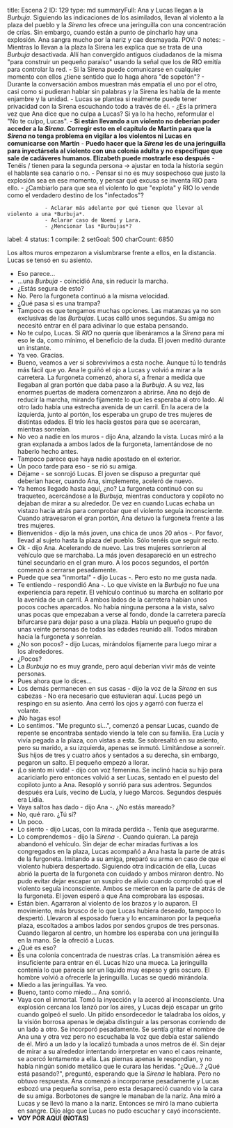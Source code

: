 title:          Escena 2
ID:             129
type:           md
summaryFull:    Ana y Lucas llegan a la *Burbuja*. Siguiendo las indicaciones de los asimilados, llevan al violento a la plaza del pueblo y la *Sirena* les ofrece una jeringuilla con una concentración de crías. Sin embargo, cuando están a punto de pincharlo hay una explosión. Ana sangra mucho por la nariz y cae desmayada.
POV:            0
notes:          - Mientras lo llevan a la plaza la Sirena les explica que se trata de una *Burbuja* desactivada. Allí han convergido antiguos ciudadanos de la misma "para construir un pequeño paraíso" usando la señal que los de RIO emitía para controlar la red.
                - Si la Sirena puede comunicarse en cualquier momento con ellos ¿tiene sentido que lo haga ahora "de sopetón"?
                - Durante la conversación ambos muestran más empatía el uno por el otro, casi como si pudieran hablar sin palabras y la Sirena les habla de la mente enjambre y la unidad.
                - Lucas se plantea si realmente puede tener privacidad con la Sirena escuchando todo a través de él.
                - ¿Es la primera vez que Ana dice que no culpa a Lucas? Si ya lo ha hecho, reformular el "No te culpo, Lucas".
                - **Si están llevando a un violento no deberían poder acceder a la *Sirena*. Corregir esto en el capítulo de Martín para que la *Sirena* no tenga problema en vigilar a los violentos ni Lucas en comunicarse con Martín**
                - **Puedo hacer que la *Sirena* les de una jeringuilla para inyectársela al violento con una colonia adulta y no especifique que sale de cadáveres humanos. Elizabeth puede mostrarle eso después**
                - Tenéis / tienen para la segunda persona -> ajustar en toda la historia según el hablante sea canario o no.
                - Pensar si no es muy sospechoso que justo la explosión sea en ese momento, y pensar qué excusa se inventa RIO para ello.
                - ¿Cambiarlo para que sea el violento lo que "explota" y RIO lo vende como el verdadero destino de los "infectados"?
                
                - Aclarar más adelante por qué tienen que llevar al violento a una *Burbuja*.
                - Aclarar caso de Noemí y Lara.
                - ¿Mencionar las *Burbujas*?
label:          4
status:         1
compile:        2
setGoal:        500
charCount:      6850


Los altos muros empezaron a vislumbrarse frente a ellos, en la distancia.
Lucas se tensó en su asiento.
- Eso parece...
- ...una *Burbuja* - coincidió Ana, sin reducir la marcha.
- ¿Estás segura de esto?
- No.
Pero la furgoneta continuó a la misma velocidad.
- ¿Qué pasa si es una trampa?
- Tampoco es que tengamos muchas opciones. Las matanzas ya no son exclusivas de las *Burbujas*.
Lucas calló unos segundos. Su amiga no necesitó entrar en él para adivinar lo que estaba pensando.
- No te culpo, Lucas. Si *RIO* no quería que liberáramos a la *Sirena* para mí eso le da, como mínimo, el beneficio de la duda.
El joven meditó durante un instante.
- Ya veo. Gracias.
- Bueno, veamos a ver si sobrevivimos a esta noche. Aunque tú lo tendrás más fácil que yo.
Ana le guiñó el ojo a Lucas y volvió a mirar a la carretera.
La furgoneta comenzó, ahora sí, a frenar a medida que llegaban al gran portón que daba paso a la *Burbuja*.
A su vez, las enormes puertas de madera comenzaron a abrirse. Ana no dejó de reducir la marcha, mirando fijamente lo que les esperaba al otro lado.
Al otro lado había una estrecha avenida de un carril. En la acera de la izquierda, junto al portón, los esperaba un grupo de tres mujeres de distintas edades.
El trío les hacía gestos para que se acercaran, mientras sonreían.
- No veo a nadie en los muros - dijo Ana, alzando la vista.
Lucas miró a la gran explanada a ambos lados de la furgoneta, lamentándose de no haberlo hecho antes.
- Tampoco parece que haya nadie apostado en el exterior.
- Un poco tarde para eso - se rió su amiga.
- Déjame - se sonrojó Lucas.
El joven se dispuso a preguntar qué deberían hacer, cuando Ana, simplemente, aceleró de nuevo.
- Ya hemos llegado hasta aquí, ¿no?
La furgoneta continuó con su traqueteo, acercándose a la *Burbuja*, mientras conductora y copiloto no dejaban de mirar a su alrededor. De vez en cuando Lucas echaba un vistazo hacia atrás para comprobar que el violento seguía inconsciente.
Cuando atravesaron el gran portón, Ana detuvo la furgoneta frente a las tres mujeres.
- Bienvenidos - dijo la más joven, una chica de unos 20 años -. Por favor, llevad al sujeto hasta la plaza del pueblo. Sólo tenéis que seguir recto.
- Ok - dijo Ana. Acelerando de nuevo.
Las tres mujeres sonrieron al vehículo que se marchaba. La más joven desapareció en un estrecho túnel secundario en el gran muro.
A los pocos segundos, el portón comenzó a cerrarse pesadamente.
- Puede que sea "inmortal" - dijo Lucas -. Pero esto no me gusta nada.
- Te entiendo - respondió Ana -. Lo que viviste en la *Burbuja* no fue una experiencia para repetir.
El vehículo continuó su marcha en solitario por la avenida de un carril. A ambos lados de la carretera habían unos pocos coches aparcados. No había ninguna persona a la vista, salvo unas pocas que empezaban a verse al fondo, donde la carretera parecía bifurcarse para dejar paso a una plaza.
Había un pequeño grupo de unas veinte personas de todas las edades reunido allí. Todos miraban hacia la furgoneta y sonreían.
- ¿No son pocos? - dijo Lucas, mirándolos fijamente para luego mirar a los alrededores.
- ¿Pocos?
- La *Burbuja* no es muy grande, pero aquí deberían vivir más de veinte personas.
- Pues ahora que lo dices...
- Los demás permanecen en sus casas - dijo la voz de la *Sirena* en sus cabezas - No era necesario que estuvieran aquí.
Lucas pegó un respingo en su asiento. Ana cerró los ojos y agarró con fuerza el volante.
- ¡No hagas eso!
- Lo sentimos.
"Me pregunto si...", comenzó a pensar Lucas, cuando de repente se encontraba sentado viendo la tele con su familia. Era Lucía y vivía pegada a la plaza, con vistas a esta.
Se sobresaltó en su asiento, pero su marido, a su izquierda, apenas se inmutó. Limitándose a sonreír. Sus hijos de tres y cuatro años y sentados a su derecha, sin embargo, pegaron un salto. El pequeño empezó a llorar.
- ¡Lo siento mi vida! - dijo con voz femenina. Se inclinó hacia su hijo para acariciarlo pero entonces volvió a ser Lucas,  sentado en el puesto del copiloto junto a Ana. Resopló y sonrió para sus adentros. Segundos después era Luís, vecino de Lucía, y luego Marcos. Segundos después era Lidia.
- Vaya saltos has dado - dijo Ana -. ¿No estás mareado?
- No, qué raro. ¿Tú sí?
- Un poco.
- Lo siento - dijo Lucas, con la mirada perdida -. Tenía que asegurarme.
- Lo comprendemos - dijo la *Sirena* -. Cuando quieran.
La pareja abandonó el vehículo.
Sin dejar de echar miradas furtivas a los congregados en la plaza, Lucas acompañó a Ana hasta la parte de atrás de la furgoneta. Imitando a su amiga, preparó su arma  en caso de que el violento hubiera despertado.
Siguiendo otra indicación de ella, Lucas abrió la puerta de la furgoneta con cuidado y ambos miraron dentro.
No pudo evitar dejar escapar un suspiro de alivio cuando comprobó que el violento seguía inconsciente.
Ambos se metieron en la parte de atrás de la furgoneta. El joven esperó a que Ana comprobara las esposas.
- Están bien.
Agarraron al violento de los brazos y lo auparon. El movimiento, más brusco de lo que Lucas hubiera deseado, tampoco lo despertó.
Llevaron al esposado fuera y lo encaminaron por la pequeña plaza, escoltados a ambos lados por sendos grupos de tres personas.
Cuando llegaron al centro, un hombre los esperaba con una jeringuilla en la mano.
Se la ofreció a Lucas.
- ¿Qué es eso?
- Es una colonia concentrada de nuestras crías. La transmisión aérea es insuficiente para entrar en él.
Lucas hizo una mueca. La jeringuilla contenía lo que parecía ser un líquido muy espeso y gris oscuro.
El hombre volvió a ofrecerle la jeringuilla. Lucas se quedó mirándola.
- Miedo a las jeringuillas. Ya veo.
- Bueno, tanto como miedo...
Ana sonrió.
- Vaya con el inmortal.
Tomó la inyección y la acercó al inconsciente.
Una explosión cercana los lanzó por los aires, y Lucas dejó escapar un grito cuando golpeó el suelo. Un pitido ensordecedor le taladraba los oídos, y la visión borrosa apenas le dejaba distinguir a las personas corriendo de un lado a otro.
Se incorporó pesadamente.
Se sentía gritar el nombre de Ana una y otra vez pero no escuchaba la voz que debía estar saliendo de él.
Miró a un lado y la localizó tumbada a unos metros de él. Sin dejar de mirar a su alrededor intentando interpretar en vano el caos reinante, se acercó lentamente a ella.
Las piernas apenas le respondían, y no había ningún sonido metálico que le curara las heridas.
"¿Qué...? ¿Qué está pasando?", preguntó, esperando que la *Sirena* le hablara.
Pero no obtuvo respuesta.
Ana comenzó a incorporarse pesadamente y Lucas esbozó una pequeña sonrisa, pero esta desapareció cuando vio la cara de su amiga.
Borbotones de sangre le manaban de la nariz.
Ana miró a Lucas y se llevó la mano a la nariz. Entonces se miró la mano cubierta en sangre.
Dijo algo que Lucas no pudo escuchar y cayó inconsciente.
- **VOY POR AQUÍ (NOTAS)**